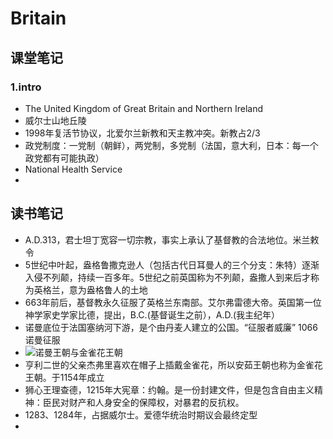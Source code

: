 # Britain
## 课堂笔记
### 1.intro
- The United Kingdom of Great Britain and Northern Ireland
- 威尔士山地丘陵
- 1998年复活节协议，北爱尔兰新教和天主教冲突。新教占2/3
- 政党制度：一党制（朝鲜），两党制，多党制（法国，意大利，日本：每一个政党都有可能执政）
- National Health Service
-		 
## 读书笔记
- A.D.313，君士坦丁宽容一切宗教，事实上承认了基督教的合法地位。米兰敕令
- 5世纪中叶起，盎格鲁撒克逊人（包括古代日耳曼人的三个分支：朱特）逐渐入侵不列颠，持续一百多年。5世纪之前英国称为不列颠，盎撒人到来后才称为英格兰，意为盎格鲁人的土地
- 663年前后，基督教永久征服了英格兰东南部。艾尔弗雷德大帝。英国第一位神学家史学家比德，提出，B.C.(基督诞生之前），A.D.(我主纪年）
- 诺曼底位于法国塞纳河下游，是个由丹麦人建立的公国。“征服者威廉”
1066诺曼征服
- ![诺曼王朝与金雀花王朝](../Downloads/IMG_20230301_151414_edit_504310024502210.jpg "诺曼王朝与金雀花王朝")
- 亨利二世的父亲杰弗里喜欢在帽子上插戴金雀花，所以安茹王朝也称为金雀花王朝。于1154年成立
- 狮心王理查德，1215年大宪章：约翰。是一份封建文件，但是包含自由主义精神：臣民对财产和人身安全的保障权，对暴君的反抗权。
- 1283、1284年，占据威尔士。爱德华统治时期议会最终定型
-  
